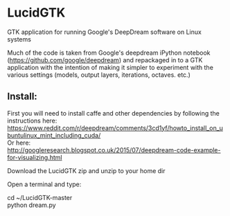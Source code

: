 # LucidGTK
GTK application for running Google's DeepDream software on Linux systems

Much of the code is taken from Google's deepdream iPython notebook (https://github.com/google/deepdream) and repackaged in to a GTK application with the intention of making it simpler to experiment with the various settings (models, output layers, iterations, octaves. etc.)

## Install:

First you will need to install caffe and other dependencies by following the instructions here: <br />
https://www.reddit.com/r/deepdream/comments/3cd1yf/howto_install_on_ubuntulinux_mint_including_cuda/ <br />
Or here:<br />
http://googleresearch.blogspot.co.uk/2015/07/deepdream-code-example-for-visualizing.html

Download the LucidGTK zip and unzip to your home dir

Open a terminal and type:

cd ~/LucidGTK-master <br />
python dream.py


